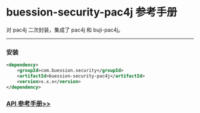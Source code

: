 # buession-security-pac4j 参考手册


对 pac4j 二次封装，集成了 pac4j 和 buji-pac4j。


---


### 安装

```xml
<dependency>
    <groupId>com.buession.security</groupId>
    <artifactId>buession-security-pac4j</artifactId>
    <version>x.x.x</version>
</dependency>
```


### [API 参考手册>>](https://javadoc.io/doc/com.buession.security/buession-security-pac4j/2.0.2/index.html)